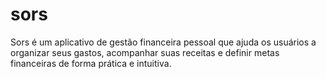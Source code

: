 # sors
Sors é um aplicativo de gestão financeira pessoal que ajuda os usuários a organizar seus gastos, acompanhar suas receitas e definir metas financeiras de forma prática e intuitiva.
